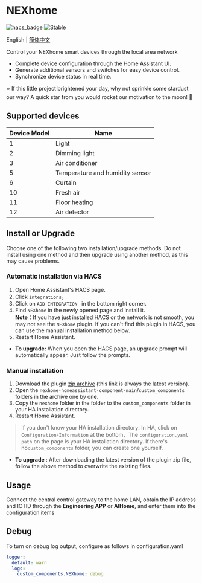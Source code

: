 # NEXhome
[![hacs_badge](https://img.shields.io/badge/HACS-Default-orange.svg)](https://github.com/hacs/integration)
[![Stable](https://img.shields.io/github/v/release/nexhome-org/nexhome-homeassistant-component)](https://github.com/nexhome-org/nexhome-homeassistant-component/releases/latest)

English | [简体中文](./README.zh-CN.md)

Control your NEXhome smart devices through the local area network

- Complete device configuration through the Home Assistant UI.
- Generate additional sensors and switches for easy device control.
- Synchronize device status in real time.

⭐ If this little project brightened your day, why not sprinkle some stardust our way? A quick star from you would rocket our motivation to the moon! 🚀

## Supported devices

| Device Model | Name     |
|------|--------|
| 1    | Light      | 
| 2    | Dimming light    | 
| 3    | Air conditioner     |
| 5    | Temperature and humidity sensor |
| 6    | Curtain     | 
| 10   | Fresh air     | 
| 11   | Floor heating     | 
| 12   | Air detector  |

## Install or Upgrade

Choose one of the following two installation/upgrade methods.
Do not install using one method and then upgrade using another method, as this may cause problems.

### Automatic installation via HACS

1. Open Home Assistant's HACS page.
2. Click `integrations`。
3. Click on `ADD INTEGRATION ` in the bottom right corner.
4. Find `NEXhome` in the newly opened page and install it.  
   **Note**：If you have just installed HACS or the network is not smooth, you may not see the `NEXhome` plugin.
If you can't find this plugin in HACS, you can use the manual installation method below.
5. Restart Home Assistant.

- **To upgrade:** When you open the HACS page, an upgrade prompt will automatically appear. Just follow the prompts.

### Manual installation
1. Download the plugin [zip archive](https://github.com/nexhome-org/nexhome-homeassistant-component/archive/refs/heads/main.zip) (this link is always the latest version).
2. Open the `nexhome-homeassistant-component-main`/`custom_components` folders in the archive one by one.
3. Copy the `nexhome` folder in the folder to the `custom_components` folder in your HA installation directory.
4. Restart Home Assistant.

> If you don't know your HA installation directory: In HA, click on `Configuration`-`Information` at the bottom，The `configuration.yaml path` on the page is your HA installation directory. 
> If there's no`custom_components` folder, you can create one yourself.

- **To upgrade** : After downloading the latest version of the plugin zip file, follow the above method to overwrite the existing files.

## Usage
Connect the central control gateway to the home LAN, obtain the IP address and IOTID through the **Engineering APP** or **AIHome**, and enter them into the configuration items

## Debug
To turn on debug log output, configure as follows in configuration.yaml
```yaml
logger:
  default: warn
  logs:
    custom_components.NEXhome: debug
```
